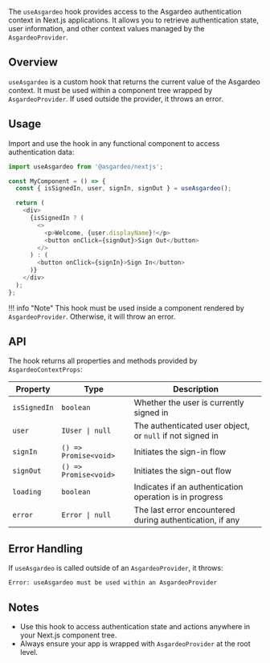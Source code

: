 The `useAsgardeo` hook provides access to the Asgardeo authentication context in Next.js applications. It allows you to retrieve authentication state, user information, and other context values managed by the `AsgardeoProvider`.

## Overview

`useAsgardeo` is a custom hook that returns the current value of the Asgardeo context. It must be used within a component tree wrapped by `AsgardeoProvider`. If used outside the provider, it throws an error.

## Usage

Import and use the hook in any functional component to access authentication data:

```typescript
import useAsgardeo from '@asgardeo/nextjs';

const MyComponent = () => {
  const { isSignedIn, user, signIn, signOut } = useAsgardeo();

  return (
    <div>
      {isSignedIn ? (
        <>
          <p>Welcome, {user.displayName}!</p>
          <button onClick={signOut}>Sign Out</button>
        </>
      ) : (
        <button onClick={signIn}>Sign In</button>
      )}
    </div>
  );
};
```

!!! info "Note"
    This hook must be used inside a component rendered by `AsgardeoProvider`. Otherwise, it will throw an error.

## API

The hook returns all properties and methods provided by `AsgardeoContextProps`:

| Property            | Type                                         | Description                                                      |
|---------------------|----------------------------------------------|------------------------------------------------------------------|
| `isSignedIn`        | `boolean`                                    | Whether the user is currently signed in                          |
| `user`              | `IUser \| null`                              | The authenticated user object, or `null` if not signed in        |
| `signIn`            | `() => Promise<void>`                        | Initiates the sign-in flow                                       |
| `signOut`           | `() => Promise<void>`                        | Initiates the sign-out flow                                      |
| `loading`           | `boolean`                                    | Indicates if an authentication operation is in progress          |
| `error`             | `Error \| null`                              | The last error encountered during authentication, if any         |

## Error Handling

If `useAsgardeo` is called outside of an `AsgardeoProvider`, it throws:

```
Error: useAsgardeo must be used within an AsgardeoProvider
```

## Notes

- Use this hook to access authentication state and actions anywhere in your Next.js component tree.
- Always ensure your app is wrapped with `AsgardeoProvider` at the root level.
